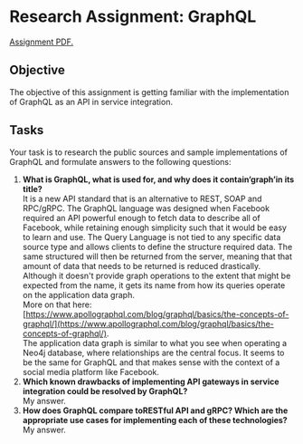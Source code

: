 # Research Assignment: GraphQL

[Assignment PDF.](http://https://github.com/FrederikBlem/SI-GraphQL-Reading/blob/main/A12-GraphQL.pdf "Assignment PDF.")

## Objective 
The objective of this assignment is getting familiar with the implementation of GraphQL as 
an API in service integration.
## Tasks
Your task is to research the public sources and sample implementations of GraphQL and 
formulate answers to the following questions: 
1. **What is GraphQL, what is used for, and why does it contain‘graph’in its title?** 
<br>It is a new API standard that is an alternative to REST, SOAP and RPC/gRPC. The GraphQL language was designed when Facebook required an API powerful enough to fetch data to describe all of Facebook, while retaining enough simplicity such that it would be easy to learn and use. The Query Language is not tied to any specific data source type and allows clients to define the structure required data. The same structured will then be returned from the server, meaning that that amount of data that needs to be returned is reduced drastically. Although it doesn't provide graph operations to the extent that might be expected from the name, it gets its name from how its queries operate on the application data graph. 
<br>More on that here: [https://www.apollographql.com/blog/graphql/basics/the-concepts-of-graphql/](https://www.apollographql.com/blog/graphql/basics/the-concepts-of-graphql/). <br>
The application data graph is similar to what you see when operating a Neo4j database, where relationships are the central focus. It seems to be the same for GraphQL and that makes sense with the context of a social media platform like Facebook.
2. **Which known drawbacks of implementing API gateways in service integration could be resolved by GraphQL?**
<br>My answer.
3. **How does GraphQL compare toRESTful API and gRPC? Which are the appropriate use cases for implementing each of these technologies?**
<br>My answer.
